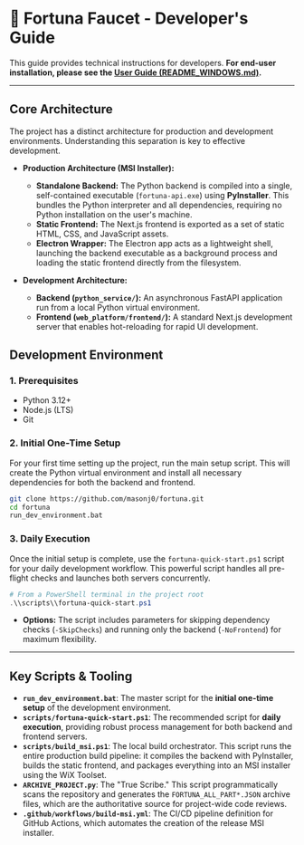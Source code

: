 # 🐴 Fortuna Faucet - Developer's Guide

This guide provides technical instructions for developers. **For end-user installation, please see the [User Guide (README_WINDOWS.md)](README_WINDOWS.md).**

---

## Core Architecture

The project has a distinct architecture for production and development environments. Understanding this separation is key to effective development.

*   **Production Architecture (MSI Installer):**
    *   **Standalone Backend:** The Python backend is compiled into a single, self-contained executable (`fortuna-api.exe`) using **PyInstaller**. This bundles the Python interpreter and all dependencies, requiring no Python installation on the user's machine.
    *   **Static Frontend:** The Next.js frontend is exported as a set of static HTML, CSS, and JavaScript assets.
    *   **Electron Wrapper:** The Electron app acts as a lightweight shell, launching the backend executable as a background process and loading the static frontend directly from the filesystem.

*   **Development Architecture:**
    *   **Backend (`python_service/`):** An asynchronous FastAPI application run from a local Python virtual environment.
    *   **Frontend (`web_platform/frontend/`):** A standard Next.js development server that enables hot-reloading for rapid UI development.

## Development Environment

### 1. Prerequisites

*   Python 3.12+
*   Node.js (LTS)
*   Git

### 2. Initial One-Time Setup

For your first time setting up the project, run the main setup script. This will create the Python virtual environment and install all necessary dependencies for both the backend and frontend.

```bash
git clone https://github.com/masonj0/fortuna.git
cd fortuna
run_dev_environment.bat
```

### 3. Daily Execution

Once the initial setup is complete, use the `fortuna-quick-start.ps1` script for your daily development workflow. This powerful script handles all pre-flight checks and launches both servers concurrently.

```powershell
# From a PowerShell terminal in the project root
.\\scripts\\fortuna-quick-start.ps1
```

*   **Options:** The script includes parameters for skipping dependency checks (`-SkipChecks`) and running only the backend (`-NoFrontend`) for maximum flexibility.

---

## Key Scripts & Tooling

*   **`run_dev_environment.bat`**: The master script for the **initial one-time setup** of the development environment.
*   **`scripts/fortuna-quick-start.ps1`**: The recommended script for **daily execution**, providing robust process management for both backend and frontend servers.
*   **`scripts/build_msi.ps1`**: The local build orchestrator. This script runs the entire production build pipeline: it compiles the backend with PyInstaller, builds the static frontend, and packages everything into an MSI installer using the WiX Toolset.
*   **`ARCHIVE_PROJECT.py`**: The "True Scribe." This script programmatically scans the repository and generates the `FORTUNA_ALL_PART*.JSON` archive files, which are the authoritative source for project-wide code reviews.
*   **`.github/workflows/build-msi.yml`**: The CI/CD pipeline definition for GitHub Actions, which automates the creation of the release MSI installer.
